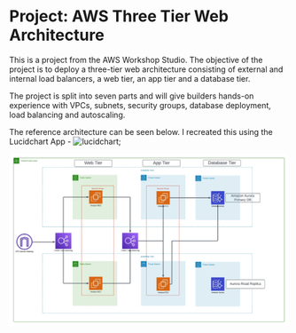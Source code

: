 # Project: AWS Three Tier Web Architecture

This is a project from the AWS Workshop Studio. The objective of the project is to deploy a three-tier web architecture consisting of external and internal load balancers, a web tier, an app tier and a database tier.

The project is split into seven parts and will give builders hands-on experience with VPCs, subnets, security groups, database deployment, load balancing and autoscaling.

The reference architecture can be seen below. I recreated this using the Lucidchart App - ![lucidchart](https://www.lucidchart.com);

![jpeg of three tier web architecture.](./3twba.jpeg)
